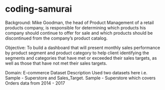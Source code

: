 # coding-samurai
Background:
Mike Goodman, the head of Product Management of a retail products company, is responsible for determining which products his company should continue to offer for sale and which products should be discontinued from the company’s product catalog.

Objective:
To build a dashboard that will present monthly sales performance by product segment and product category to help client identifying the segments and categories that have met or exceeded their sales targets, as well as those that have not met their sales targets.

Domain: E-commerce
Dataset Description
Used two datasets here i.e. Sample - Superstore and Sales_Target.
Sample - Superstore which covers Orders data from 2014 - 2017
